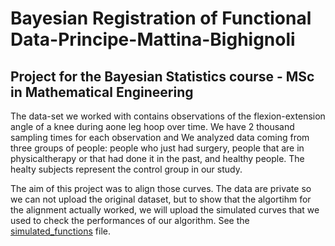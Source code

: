 # Bayesian Registration of Functional Data-Principe-Mattina-Bighignoli
## Project for the Bayesian Statistics course - MSc in Mathematical Engineering 

The data-set we worked with contains observations of the flexion-extension angle of a knee during aone leg hoop over time. We have 2 thousand sampling times for each observation and We analyzed data coming from three groups of people: people who just had surgery, people that are in physicaltherapy or that had done it in the past, and healthy people. The healty subjects represent the control group in our study. 

The aim of this project was to align those curves. The data are private so we can not upload the original dataset, but to show that the algortihm for the alignment actually worked, we will upload the simulated curves that we used to check the performances of our algorithm. See the [simulated_functions](https://github.com/PrincipeFederica/Bayesian-Principe-Mattina-Bighignoli/blob/main/simulated_functions.R) file.
